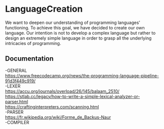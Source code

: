 # LanguageCreation
We want to deepen our understanding of programming languages' functioning. To achieve this goal, we have decided to create our own language. Our intention is not to develop a complex language but rather to design an extremely simple language in order to grasp all the underlying intricacies of programming.

## Documentation
-GENERAL     
  https://www.freecodecamp.org/news/the-programming-language-pipeline-91d3f449c919/    
-LEXER    
https://accu.org/journals/overload/26/145/balaam_2510/   
https://stlab.cc/legacy/how-to-write-a-simple-lexical-analyzer-or-parser.html   
https://craftinginterpreters.com/scanning.html    
-PARSER   
https://fr.wikipedia.org/wiki/Forme_de_Backus-Naur   
-COMPILER    
   
